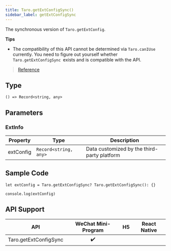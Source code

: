 ```yaml
---
title: Taro.getExtConfigSync()
sidebar_label: getExtConfigSync
---
```


The synchronous version of `Taro.getExtConfig`.

**Tips**
- The compatibility of this API cannot be determined via `Taro.canIUse` currently. You need to figure out yourself whether `Taro.getExtConfigSync `exists and is compatible with the API.

> [Reference](https://developers.weixin.qq.com/miniprogram/en/dev/api/ext/wx.getExtConfigSync.html)

## Type

```tsx
() => Record<string, any>
```

## Parameters

### ExtInfo

<table>
  <thead>
    <tr>
      <th>Property</th>
      <th>Type</th>
      <th>Description</th>
    </tr>
  </thead>
  <tbody>
    <tr>
      <td>extConfig</td>
      <td><code>Record&lt;string, any&gt;</code></td>
      <td>Data customized by the third-party platform</td>
    </tr>
  </tbody>
</table>

## Sample Code

```tsx
let extConfig = Taro.getExtConfigSync? Taro.getExtConfigSync(): {}

console.log(extConfig)
```

## API Support

| API | WeChat Mini-Program | H5 | React Native |
| :---: | :---: | :---: | :---: |
| Taro.getExtConfigSync | ✔️ |  |  |
